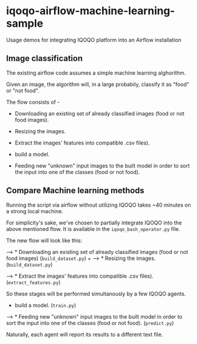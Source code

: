 # iqoqo-airflow-machine-learning-sample

Usage demos for integrating IQOQO platform into an Airflow installation

## Image classification 

The existing airflow code assumes a simple machine learning alghorithm.

Given an image, the algorithm will, in a large probabily, classify it as "food" or "not food".

The flow consists of -

* Downloading an existing set of already classified images (food or not food images).

* Resizing the images.

* Extract the images' features into compatible .csv files). 

* build a model.

* Feeding new "unknown" input images to the built model in order to sort the input into one of the classes (food or not food).

## Compare Machine learning methods

Running the script via airflow without utilizing IQOQO takes ~40 minutes on a strong local machine.

For simplicity's sake, we've chosen to partially integrate IQOQO into the above mentioned flow.
It is available in the `iqoqo_bash_operator.py` file.

The new flow will look like this:

--> * Downloading an existing set of already classified images (food or not food images) (`build_dataset.py`)
+
--> * Resizing the images. (`build_dataset.py`)

--> * Extract the images' features into compatible .csv files). (`extract_features.py`)

So these stages will be performed simultanously by a few IQOQO agents.

* build a model. (`train.py`)

--> * Feeding new "unknown" input images to the built model in order to sort the input into one of the classes (food or not food). (`predict.py`)

Naturally, each agent will report its results to a different text file.
